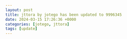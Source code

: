 ```yaml
---
layout: post
title: jttora by jotego has been updated to 9996345
date: 2024-03-15 17:26:36 +0000
categories: [jotego, jttora]
tags: [update]
---
```


